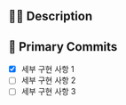 ## 🤷‍♂️ Description


<!-- 구현 한 기능에 대해 작성해 주세요. -->

## 📝 Primary Commits

<!-- 세부 구현 사항을 리스트로 작성해주세요. -->

- [X] 세부 구현 사항 1
- [ ] 세부 구현 사항 2
- [ ] 세부 구현 사항 3